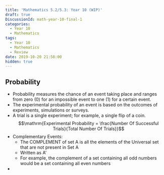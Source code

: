```yaml
---
title: 'Mathematics 5.2/5.3: Year 10 (WIP)'
draft: true
DiscussionId: math-year-10-final-1
categories:
  - Year 10
  - Mathematics
tags:
  - Year 10
  - Mathematics
  - Review
date: 2019-10-20 21:58:00
hidden: true
---
```

## Probability
- Probability measures the chance of an event taking place and ranges from zero (0) for an impossible event to one (1) for a certain event.
- The experimental probability of an event is based on the outcomes of experiments, simulations or surveys.
- A trial is a single experiment; for example, a single flip of a coin.
 $$\mathrm{Experimental Probability = \frac{Number Of Successful Trials}{Total Number Of Trials}}$$
- Complementary Events:
  - The COMPLEMENT of set A is all the elements of the Universal set that are not present in Set A
  - Written as A'
  - For example, the complement of a set containing all odd numbers would be a set containing all even numbers
-
